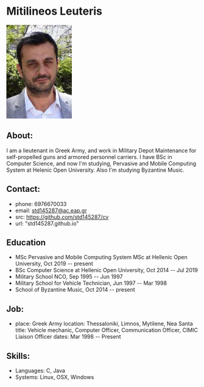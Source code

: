 # Mitilineos Leuteris

![GitHub Logo](/images/profile.png)


## About:
I am a lieutenant in Greek Army, and work in Military Depot Maintenance for self-propelled guns and armored personnel carriers. 
I have BSc in Computer Science, and now I'm studying, Pervasive and Mobile Computing System at Helenic Open University. Also I'm studying Byzantine Music.

## Contact:
- phone: 6976670033
- email: std145287@ac.eap.gr
- src: https://github.com/std145287/cv
- url: "std145287.github.io"



## Education
  - MSc Pervasive and Mobile Computing System MSc at Hellenic Open University, Oct 2019 -- present
  - BSc Computer Science at Hellenic Open University, Oct 2014 -- Jul 2019
  - Military School NCO, Sep 1995 -- Jun 1997
  - Military School for Vehicle Technician, Jun 1997 -- Mar 1998
  - School of Byzantine Music, Oct 2014 -- present 

## Job:
  - place: Greek Army
    location: Thessaloniki, Limnos, Mytilene, Nea Santa
    title: Vehicle mechanic, Computer Officer, Communication Officer, CIMIC Liaison Officer
    dates: Mar 1998 -- Present


## Skills:
  - Languages: C, Java
  - Systems: Linux, OSX, Windows
